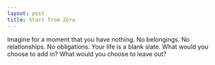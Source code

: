 ```yaml
---
layout: post
title: Start from Zero
---
```


Imagine for a moment that you have nothing. No belongings. No relationships. No obligations. Your life is a blank slate. What would you choose to add in? What would you choose to leave out?